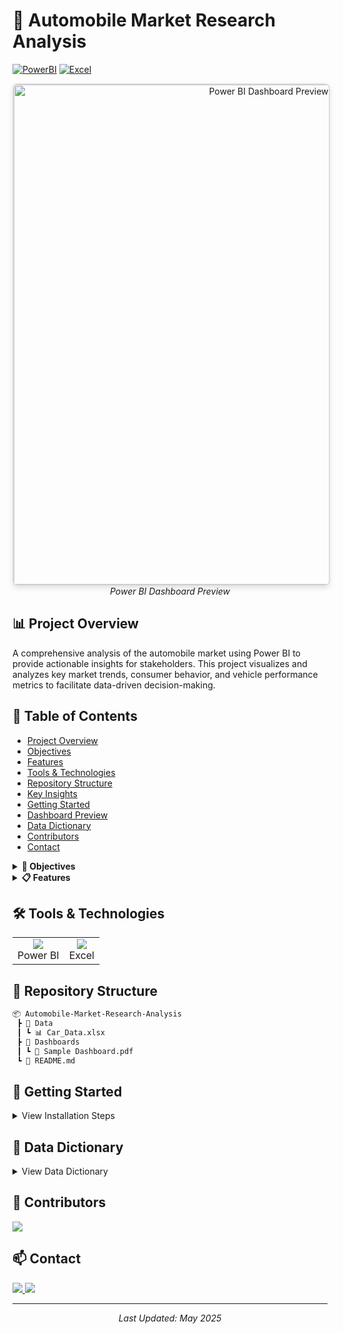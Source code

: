 # 🚗 Automobile Market Research Analysis

[![PowerBI](https://img.shields.io/badge/Power%20BI-F2C811?style=for-the-badge&logo=powerbi&logoColor=black)](https://powerbi.microsoft.com/)
[![Excel](https://img.shields.io/badge/Microsoft_Excel-217346?style=for-the-badge&logo=microsoft-excel&logoColor=white)](https://www.microsoft.com/excel)

<div align="center">
  <img src="./Dashboards/dashboard_preview.png" alt="Power BI Dashboard Preview" width="800" style="border: 2px solid #ddd; border-radius: 8px; box-shadow: 0 4px 8px rgba(0,0,0,0.1);">
  <br>
  <em>Power BI Dashboard Preview</em>
</div>

## 📊 Project Overview
A comprehensive analysis of the automobile market using Power BI to provide actionable insights for stakeholders. This project visualizes and analyzes key market trends, consumer behavior, and vehicle performance metrics to facilitate data-driven decision-making.

## 📑 Table of Contents
- [Project Overview](#-project-overview)
- [Objectives](#-objectives)
- [Features](#-features)
- [Tools & Technologies](#️-tools--technologies)
- [Repository Structure](#-repository-structure)
- [Key Insights](#-key-insights)
- [Getting Started](#-getting-started)
- [Dashboard Preview](#-dashboard-preview)
- [Data Dictionary](#-data-dictionary)
- [Contributors](#-contributors)
- [Contact](#-contact)

<details>
<summary><b>🎯 Objectives</b></summary>

- 📈 Analyze automotive sales patterns and market trends
- 👥 Identify customer preferences and buying behaviors
- 🚙 Evaluate vehicle performance metrics across different segments
- 📊 Create interactive dashboards for real-time decision support
</details>

<details>
<summary><b>📋 Features</b></summary>

### Sales Analysis Dashboard
- 📊 Monthly/Yearly sales trends
- 🌍 Regional performance analysis
- 🏢 Brand-wise market share

### Customer Insights
- 👥 Demographic analysis
- 🛒 Purchase behavior patterns
- 💰 Price sensitivity analysis

### Vehicle Performance Metrics
- ⛽ Fuel efficiency comparisons
- 💵 Price range analysis
- ⭐ Popular features analysis
</details>

## 🛠️ Tools & Technologies
<table>
  <tr>
    <td align="center"><img src="https://img.icons8.com/color/48/000000/power-bi.png"/><br>Power BI</td>
    <td align="center"><img src="https://img.icons8.com/color/48/000000/microsoft-excel-2019--v1.png"/><br>Excel</td>
  </tr>
</table>

## 📂 Repository Structure
```bash
📦 Automobile-Market-Research-Analysis
 ┣ 📂 Data
 ┃ ┗ 📊 Car_Data.xlsx
 ┣ 📂 Dashboards
 ┃ ┗ 📑 Sample Dashboard.pdf
 ┗ 📄 README.md
```

## 🚀 Getting Started
<details>
<summary>View Installation Steps</summary>

1. Clone the repository
```bash
git clone https://github.com/yourusername/Automobile-Market-Research-Analysis.git
```
2. Open the Power BI file
3. Refresh data connections if needed
4. Navigate through different dashboard pages
</details>

## 📝 Data Dictionary
<details>
<summary>View Data Dictionary</summary>

| Column Name | Description | Data Type |
|-------------|-------------|-----------|
| Model       | Car model name | Text |
| Year        | Manufacturing year | Number |
| Price       | Vehicle price | Currency |
| Sales       | Units sold | Number |
| Category    | Vehicle category | Text |
</details>

## 👥 Contributors
<a href="https://www.linkedin.com/in/amit-kumar-5221ab312/">
  <img src="https://img.shields.io/badge/-Amit%20Kumar-blue?style=flat-square&logo=Linkedin&logoColor=white"/>
</a>

## 📫 Contact
<p align="left">
  <a href="mailto:amitcloudx@gmail.com">
    <img src="https://img.shields.io/badge/Email-amitcloudx%40gmail.com-red?style=flat-square&logo=gmail"/>
  </a>
  <a href="https://www.linkedin.com/in/amit-kumar-5221ab312/">
    <img src="https://img.shields.io/badge/LinkedIn-Amit%20Kumar-blue?style=flat-square&logo=linkedin"/>
  </a>
</p>

---
<div align="center">
  <i>Last Updated: May 2025</i>
</div>
